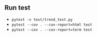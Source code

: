 ## Run test

* ```pytest -v test/trend_test.py```
* ```pytest --cov . --cov-report=html test```
* ```pytest --cov . --cov-report=term test```
